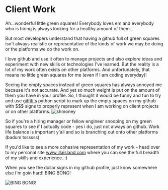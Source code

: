 # Client Work
Ah...wonderful little green squares! Everybody loves em and everybody who is hiring is always looking for a healthy amount of them.

But most developers understand that having a github full of green squares isn't always realistic or representative of the kinds of work we may be doing or the platforms we do the work on.

I love github and use it often to manage projects and also explore ideas and experiment with new skills or technologies I've learned. But the reality is a lot of my work often exists on other platforms. And unfortunately, that means no little green squares for me (even if I am coding everyday)!

Seeing the empty spaces instead of green squares has always annoyed me because it's not accurate.  And yet so much weight is put on the amount of them you have in your profile. So, I thought it would be funny and fun to try and use [gitfiti's](https://github.com/gelstudios/gitfiti) python script to mark up the empty spaces on my github with $$$ signs to properly represent when I am working on client projects or on other platforms. ![shmoney](https://github.com/lpercivalDEV/client-work/blob/master/shmoney.gif)

So if you're a hiring manager or fellow engineer snooping on my green squares to see if I actually code - yes i do, just not always on github. Work life balance is important y'all and so is branching out onto other platforms (badum tssssss).

If you'd like to see a more cohesive representation of my work - head over to my personal site www.illaisland.com where you can see the full breadth of my skills and experience. :)

When you see the dollar signs in my github profile, just know somewhere else I'm goin hard! BING BONG!

![BING BONG!](https://github.com/lpercivalDEV/client-work/blob/master/bing-bong.gif)
